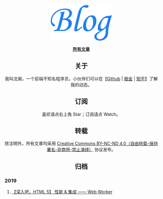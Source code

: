<p align="center">
  <a href="https://github.com/Sam618/Blog" title="沈昶的个人博客">
    <img width="202" alt="沈昶的个人博客" src="https://github.com/Sam618/Blog/raw/master/assets/logo.png">
  </a>
</p>

<p align="center">
  <a href="https://github.com/Sam618/Blog/issues">
    <b>所有文章</b>
  </a>
</p>

<h2 align="center">关于</h2>
<p align="center">
  我叫沈昶，一个前端不知名程序员，小伙伴们可以在【<a href="https://github.com/Sam618/Blog" title="Github">Github</a> | <a href="https://juejin.im/user/599a9dd6f265da249823ec83" title="Github">掘金</a> | <a href="https://www.zhihu.com/people/chenfengmingwu/activities" title="Github">知乎</a>】了解我的动态。
</p>


<h2 align="center">订阅</h2>

<p align="center">喜欢请点右上角 Star；订阅请点 Watch。</p>

<h2 align="center">转载</h2>

<p align="center">除注明外，所有文章均采用 <a href="http://creativecommons.org/licenses/by-nc-nd/4.0/deed.zh">Creative Commons BY-NC-ND 4.0（自由转载-保持署名-非商用-禁止演绎）</a> 协议发布。</p>

<h2 align="center">归档</h2>

### 2019
1. [【深入吧，HTML 5】 性能 & 集成 —— Web Worker](https://github.com/Sam618/Blog/issues/1)